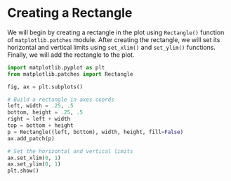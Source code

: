 # Creating a Rectangle

We will begin by creating a rectangle in the plot using `Rectangle()` function of `matplotlib.patches` module. After creating the rectangle, we will set its horizontal and vertical limits using `set_xlim()` and `set_ylim()` functions. Finally, we will add the rectangle to the plot.

```python
import matplotlib.pyplot as plt
from matplotlib.patches import Rectangle

fig, ax = plt.subplots()

# Build a rectangle in axes coords
left, width = .25, .5
bottom, height = .25, .5
right = left + width
top = bottom + height
p = Rectangle((left, bottom), width, height, fill=False)
ax.add_patch(p)

# Set the horizontal and vertical limits
ax.set_xlim(0, 1)
ax.set_ylim(0, 1)
plt.show()
```
